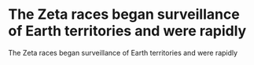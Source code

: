 # The Zeta races began surveillance of Earth territories and were rapidly

The Zeta races began surveillance of Earth territories and were rapidly